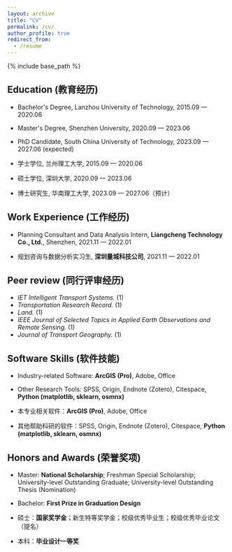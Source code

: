 ```yaml
---
layout: archive
title: "CV"
permalink: /cv/
author_profile: true
redirect_from:
  - /resume
---
```


{% include base_path %}

## Education (教育经历)
* Bachelor's Degree, Lanzhou University of Technology, 2015.09 — 2020.06
* Master's Degree, Shenzhen University, 2020.09 — 2023.06
* PhD Candidate, South China University of Technology, 2023.09 — 2027.06 (expected)

* 学士学位, 兰州理工大学, 2015.09 — 2020.06
* 硕士学位, 深圳大学, 2020.09 — 2023.06
* 博士研究生, 华南理工大学, 2023.09 — 2027.06（预计）

## Work Experience (工作经历)
* Planning Consultant and Data Analysis Intern, **Liangcheng Technology Co., Ltd.**, Shenzhen, 2021.11 — 2022.01

* 规划咨询与数据分析实习生, **深圳量城科技公司**, 2021.11 — 2022.01

## Peer review (同行评审经历)
* *IET Intelligent Transport Systems.* (1)
* *Transportation Research Record.* (1)
* *Land.* (1)
* *IEEE Journal of Selected Topics in Applied Earth Observations and Remote Sensing.* (1)
* *Journal of Transport Geography.* (1)

## Software Skills (软件技能)
* Industry-related Software: **ArcGIS (Pro)**, Adobe, Office
* Other Research Tools: SPSS, Origin, Endnote (Zotero), Citespace, **Python (matplotlib, sklearn, osmnx)**

* 本专业相关软件：**ArcGIS (Pro)**, Adobe, Office
* 其他帮助科研的软件：SPSS, Origin, Endnote (Zotero), Citespace, **Python (matplotlib, sklearn, osmnx)**

## Honors and Awards (荣誉奖项)
* Master: **National Scholarship**; Freshman Special Scholarship; University-level Outstanding Graduate; University-level Outstanding Thesis (Nomination)
* Bachelor: **First Prize in Graduation Design**

* 硕士：**国家奖学金**；新生特等奖学金；校级优秀毕业生；校级优秀毕业论文（提名）
* 本科：**毕业设计一等奖**
